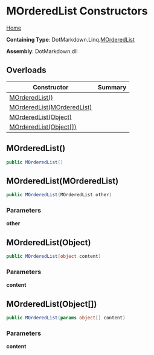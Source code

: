 <a name="_top"></a>

# MOrderedList Constructors

[Home](../../../../README.md#_top)

**Containing Type**: DotMarkdown\.Linq\.[MOrderedList](../README.md#_top)

**Assembly**: DotMarkdown\.dll

## Overloads

| Constructor | Summary |
| ----------- | ------- |
| [MOrderedList()](#DotMarkdown_Linq_MOrderedList__ctor) | |
| [MOrderedList(MOrderedList)](#DotMarkdown_Linq_MOrderedList__ctor_DotMarkdown_Linq_MOrderedList_) | |
| [MOrderedList(Object)](#DotMarkdown_Linq_MOrderedList__ctor_System_Object_) | |
| [MOrderedList(Object\[\])](#DotMarkdown_Linq_MOrderedList__ctor_System_Object___) | |

## MOrderedList\(\) <a name="DotMarkdown_Linq_MOrderedList__ctor"></a>

```csharp
public MOrderedList()
```

## MOrderedList\(MOrderedList\) <a name="DotMarkdown_Linq_MOrderedList__ctor_DotMarkdown_Linq_MOrderedList_"></a>

```csharp
public MOrderedList(MOrderedList other)
```

### Parameters

**other**

## MOrderedList\(Object\) <a name="DotMarkdown_Linq_MOrderedList__ctor_System_Object_"></a>

```csharp
public MOrderedList(object content)
```

### Parameters

**content**

## MOrderedList\(Object\[\]\) <a name="DotMarkdown_Linq_MOrderedList__ctor_System_Object___"></a>

```csharp
public MOrderedList(params object[] content)
```

### Parameters

**content**